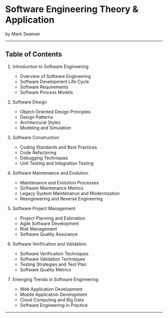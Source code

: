 # Software Engineering Theory & Application

by Mark Seaman

---


## Table of Contents

1. Introduction to Software Engineering

   - Overview of Software Engineering
   - Software Development Life Cycle
   - Software Requirements
   - Software Process Models

2. Software Design

   - Object-Oriented Design Principles
   - Design Patterns
   - Architectural Styles
   - Modeling and Simulation

3. Software Construction

   - Coding Standards and Best Practices
   - Code Refactoring
   - Debugging Techniques
   - Unit Testing and Integration Testing

4. Software Maintenance and Evolution

   - Maintenance and Evolution Processes
   - Software Maintenance Metrics
   - Legacy System Maintenance and Modernization
   - Reengineering and Reverse Engineering

5. Software Project Management

   - Project Planning and Estimation
   - Agile Software Development
   - Risk Management
   - Software Quality Assurance

6. Software Verification and Validation

   - Software Verification Techniques
   - Software Validation Techniques
   - Testing Strategies and Test Plan
   - Software Quality Metrics

7. Emerging Trends in Software Engineering

   - Web Application Development
   - Mobile Application Development
   - Cloud Computing and Big Data
   - Software Engineering in Practice


---
